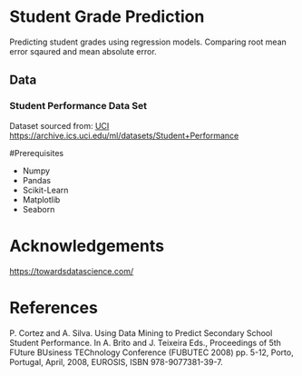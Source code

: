 # Student Grade Prediction
Predicting student grades using regression models. Comparing root mean error sqaured and mean absolute error.



## Data

### Student Performance Data Set
Dataset sourced from: [UCI] https://archive.ics.uci.edu/ml/datasets/Student+Performance

[UCI]: archive.ics.uci.edu	"Dataset"



#Prerequisites

* Numpy
* Pandas
* Scikit-Learn
* Matplotlib
* Seaborn

# Acknowledgements
https://towardsdatascience.com/

# References 
P. Cortez and A. Silva. Using Data Mining to Predict Secondary School Student Performance. In A. Brito and J. Teixeira Eds., Proceedings of 5th FUture BUsiness TEChnology Conference (FUBUTEC 2008) pp. 5-12, Porto, Portugal, April, 2008, EUROSIS, ISBN 978-9077381-39-7. 

